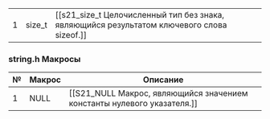 |     |        |                                                                                 |
| --- | ------ | ------------------------------------------------------------------------------- |
| 1   | size_t | [[s21_size_t Целочисленный тип без знака, являющийся результатом ключевого слова sizeof.]] |

### string.h Макросы

| №   | Макрос | Описание                                                       |
| --- | ------ | -------------------------------------------------------------- |
| 1   | NULL   | [[S21_NULL Макрос, являющийся значением константы нулевого указателя.]] |
